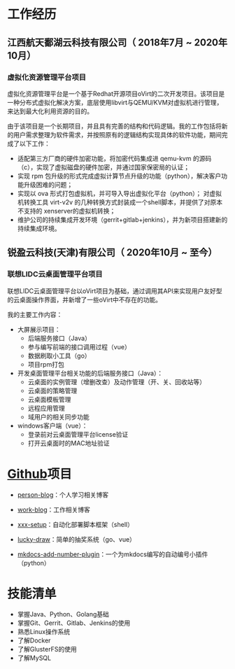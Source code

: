 # 工作经历

## 江西航天鄱湖云科技有限公司（ 2018年7月 ~ 2020年10月）

### 虚拟化资源管理平台项目

虚拟化资源管理平台是一个基于Redhat开源项目oVirt的二次开发项目。该项目是一种分布式虚拟化解决方案，底层使用libvirt与QEMU/KVM对虚拟机进行管理，来达到最大化利用资源的目的。

由于该项目是一个长期项目，并且具有完善的结构和代码逻辑。我的工作包括将新的用户需求整理为软件需求，并按照原有的逻辑结构实现具体的软件功能，期间完成了以下工作：

- 适配第三方厂商的硬件加密功能，将加密代码集成进 qemu-kvm 的源码（c），实现了虚拟磁盘的硬件加密，并通过国家保密局的认证；
- 实现 rpm 包升级的形式完成虚拟计算节点升级的功能（python），解决客户功能升级困难的问题；
- 实现以 ova 形式打包虚拟机，并可导入导出虚拟化平台（python）；
  对虚拟机转换工具 virt-v2v 的几种转换方式封装成一个shell脚本，并提供了对原本不支持的 xenserver的虚拟机转换；
- 维护公司的持续集成开发环境（gerrit+gitlab+jenkins），并为新项目搭建新的持续集成环境。

## 锐盈云科技(天津)有限公司（ 2020年10月 ~ 至今）

### 联想LIDC云桌面管理平台项目

联想LIDC云桌面管理平台以oVirt项目为基础，通过调用其API来实现用户友好型的云桌面操作界面，并新增了一些oVirt中不存在的功能。

我的主要工作内容：

- 大屏展示项目：
  - 后端服务接口（Java）
  - 参与编写前端的接口调用过程（vue）
  - 数据刷取小工具（go）
  - 项目rpm打包
- 开发桌面管理平台相关功能的后端服务接口（Java）：
  - 云桌面的实例管理（增删改查）及动作管理（开、关、回收站等）
  - 云桌面的策略管理
  - 云桌面模板管理
  - 远程应用管理
  - 域用户的相关同步功能
- windows客户端（vue）：
  - 登录前对云桌面管理平台license验证
  - 打开云桌面时的MAC地址验证

# [Github](https://github.com/ignorantshr)项目

- [person-blog](https://github.com/ignorantshr/person-blog)：个人学习相关博客
- [work-blog](https://github.com/ignorantshr/work-blog)：工作相关博客
- [xxx-setup](https://github.com/ignorantshr/xxx-setup)：自动化部署脚本框架（shell）

- [lucky-draw](https://github.com/ignorantshr/lucky-draw)：简单的抽奖系统（go、vue）

- [mkdocs-add-number-plugin](https://github.com/ignorantshr/mkdocs-add-number-plugin)：一个为mkdocs编写的自动编号小插件（python）

# 技能清单

- 掌握Java、Python、Golang基础
- 掌握Git、Gerrit、Gitlab、Jenkins的使用
- 熟悉Linux操作系统
- 了解Docker
- 了解GlusterFS的使用
- 了解MySQL

